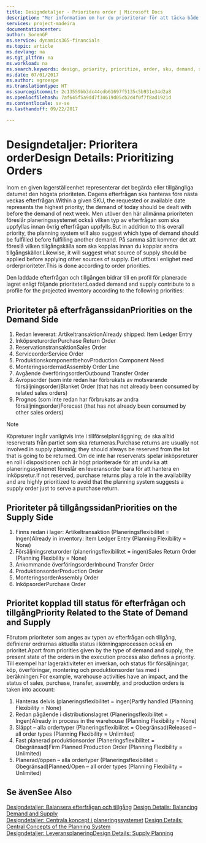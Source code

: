 ```yaml
---
title: Designdetaljer - Prioritera order | Microsoft Docs
description: "Mer information om hur du prioriterar för att täcka både krav för efterfrågan och tillgång."
services: project-madeira
documentationcenter: 
author: SorenGP
ms.service: dynamics365-financials
ms.topic: article
ms.devlang: na
ms.tgt_pltfrm: na
ms.workload: na
ms.search.keywords: design, priority, prioritize, order, sku, demand, supply
ms.date: 07/01/2017
ms.author: sgroespe
ms.translationtype: HT
ms.sourcegitcommit: 2c13559bb3dc44cdb61697f5135c5b931e34d2a8
ms.openlocfilehash: 7af645f5a9dd7f34619d05cb2d4f0f7f8ad1921d
ms.contentlocale: sv-se
ms.lasthandoff: 09/22/2017

---
```

# <a name="design-details-prioritizing-orders"></a><span data-ttu-id="78aa0-103">Designdetaljer: Prioritera order</span><span class="sxs-lookup"><span data-stu-id="78aa0-103">Design Details: Prioritizing Orders</span></span>
<span data-ttu-id="78aa0-104">Inom en given lagerställeenhet representerar det begärda eller tillgängliga datumet den högsta prioriteten. Dagens efterfrågan ska hanteras före nästa veckas efterfrågan.</span><span class="sxs-lookup"><span data-stu-id="78aa0-104">Within a given SKU, the requested or available date represents the highest priority; the demand of today should be dealt with before the demand of next week.</span></span> <span data-ttu-id="78aa0-105">Men utöver den här allmänna prioriteten föreslår planeringssystemet också vilken typ av efterfrågan som ska uppfyllas innan övrig efterfrågan uppfylls.</span><span class="sxs-lookup"><span data-stu-id="78aa0-105">But in addition to this overall priority, the planning system will also suggest which type of demand should be fulfilled before fulfilling another demand.</span></span> <span data-ttu-id="78aa0-106">På samma sätt kommer det att föreslå vilken tillgångskälla som ska kopplas innan du kopplar andra tillgångskällor.</span><span class="sxs-lookup"><span data-stu-id="78aa0-106">Likewise, it will suggest what source of supply should be applied before applying other sources of supply.</span></span> <span data-ttu-id="78aa0-107">Det utförs i enlighet med orderprioriteter.</span><span class="sxs-lookup"><span data-stu-id="78aa0-107">This is done according to order priorities.</span></span>  
  
<span data-ttu-id="78aa0-108">Den laddade efterfrågan och tillgången bidrar till en profil för planerade lagret enligt följande prioriteter:</span><span class="sxs-lookup"><span data-stu-id="78aa0-108">Loaded demand and supply contribute to a profile for the projected inventory according to the following priorities:</span></span>  
  
## <a name="priorities-on-the-demand-side"></a><span data-ttu-id="78aa0-109">Prioriteter på efterfråganssidan</span><span class="sxs-lookup"><span data-stu-id="78aa0-109">Priorities on the Demand Side</span></span>  
1. <span data-ttu-id="78aa0-110">Redan levererat: Artikeltransaktion</span><span class="sxs-lookup"><span data-stu-id="78aa0-110">Already shipped: Item Ledger Entry</span></span>  
2. <span data-ttu-id="78aa0-111">Inköpsreturorder</span><span class="sxs-lookup"><span data-stu-id="78aa0-111">Purchase Return Order</span></span>  
3. <span data-ttu-id="78aa0-112">Reservationstransaktion</span><span class="sxs-lookup"><span data-stu-id="78aa0-112">Sales Order</span></span>  
4. <span data-ttu-id="78aa0-113">Serviceorder</span><span class="sxs-lookup"><span data-stu-id="78aa0-113">Service Order</span></span>  
5. <span data-ttu-id="78aa0-114">Produktionskomponentbehov</span><span class="sxs-lookup"><span data-stu-id="78aa0-114">Production Component Need</span></span>  
6. <span data-ttu-id="78aa0-115">Monteringsorderrad</span><span class="sxs-lookup"><span data-stu-id="78aa0-115">Assembly Order Line</span></span>  
7. <span data-ttu-id="78aa0-116">Avgående överföringsorder</span><span class="sxs-lookup"><span data-stu-id="78aa0-116">Outbound Transfer Order</span></span>  
8. <span data-ttu-id="78aa0-117">Avropsorder (som inte redan har förbrukats av motsvarande försäljningsorder)</span><span class="sxs-lookup"><span data-stu-id="78aa0-117">Blanket Order (that has not already been consumed by related sales orders)</span></span>  
9. <span data-ttu-id="78aa0-118">Prognos (som inte redan har förbrukats av andra försäljningsorder)</span><span class="sxs-lookup"><span data-stu-id="78aa0-118">Forecast (that has not already been consumed by other sales orders)</span></span>  
  
> [!NOTE]  
>  <span data-ttu-id="78aa0-119">Köpreturer ingår vanligtvis inte i tillförselplanläggning; de ska alltid reserverats från partiet som ska returneras.</span><span class="sxs-lookup"><span data-stu-id="78aa0-119">Purchase returns are usually not involved in supply planning; they should always be reserved from the lot that is going to be returned.</span></span> <span data-ttu-id="78aa0-120">Om de inte har reserverats spelar inköpsreturer en roll i dispositionen och är högt prioriterade för att undvika att planeringssystemet föreslår en leveransorder bara för att hantera en inköpsretur.</span><span class="sxs-lookup"><span data-stu-id="78aa0-120">If not reserved, purchase returns play a role in the availability and are highly prioritized to avoid that the planning system suggests a supply order just to serve a purchase return.</span></span>  
  
## <a name="priorities-on-the-supply-side"></a><span data-ttu-id="78aa0-121">Prioriteter på tillgångssidan</span><span class="sxs-lookup"><span data-stu-id="78aa0-121">Priorities on the Supply Side</span></span>  
1. <span data-ttu-id="78aa0-122">Finns redan i lager: Artikeltransaktion (Planeringsflexibilitet = Ingen)</span><span class="sxs-lookup"><span data-stu-id="78aa0-122">Already in inventory: Item Ledger Entry (Planning Flexibility = None)</span></span>  
2. <span data-ttu-id="78aa0-123">Försäljningsreturorder (planeringsflexibilitet = ingen)</span><span class="sxs-lookup"><span data-stu-id="78aa0-123">Sales Return Order (Planning Flexibility = None)</span></span>  
3. <span data-ttu-id="78aa0-124">Ankommande överföringsorder</span><span class="sxs-lookup"><span data-stu-id="78aa0-124">Inbound Transfer Order</span></span>  
4. <span data-ttu-id="78aa0-125">Produktionsorder</span><span class="sxs-lookup"><span data-stu-id="78aa0-125">Production Order</span></span>  
5. <span data-ttu-id="78aa0-126">Monteringsorder</span><span class="sxs-lookup"><span data-stu-id="78aa0-126">Assembly Order</span></span>  
6. <span data-ttu-id="78aa0-127">Inköpsorder</span><span class="sxs-lookup"><span data-stu-id="78aa0-127">Purchase Order</span></span>  
  
## <a name="priority-related-to-the-state-of-demand-and-supply"></a><span data-ttu-id="78aa0-128">Prioritet kopplad till status för efterfrågan och tillgång</span><span class="sxs-lookup"><span data-stu-id="78aa0-128">Priority Related to the State of Demand and Supply</span></span>  
<span data-ttu-id="78aa0-129">Förutom prioriteter som anges av typen av efterfrågan och tillgång, definierar ordrarnas aktuella status i körningsprocessen också en prioritet.</span><span class="sxs-lookup"><span data-stu-id="78aa0-129">Apart from priorities given by the type of demand and supply, the present state of the orders in the execution process also defines a priority.</span></span> <span data-ttu-id="78aa0-130">Till exempel har lageraktiviteter en inverkan, och status för försäljningar, köp, överföringar, montering och produktionsorder tas med i beräkningen:</span><span class="sxs-lookup"><span data-stu-id="78aa0-130">For example, warehouse activities have an impact, and the status of sales, purchase, transfer, assembly, and production orders is taken into account:</span></span>  
  
1. <span data-ttu-id="78aa0-131">Hanteras delvis (planeringsflexibilitet = ingen)</span><span class="sxs-lookup"><span data-stu-id="78aa0-131">Partly handled (Planning Flexibility = None)</span></span>  
2. <span data-ttu-id="78aa0-132">Redan pågående i distributionslagret (Planeringsflexibilitet = Ingen)</span><span class="sxs-lookup"><span data-stu-id="78aa0-132">Already in process in the warehouse (Planning Flexibility = None)</span></span>  
3. <span data-ttu-id="78aa0-133">Släppt – alla ordertyper (Planeringsflexibilitet = Obegränsad)</span><span class="sxs-lookup"><span data-stu-id="78aa0-133">Released – all order types (Planning Flexibility = Unlimited)</span></span>  
4. <span data-ttu-id="78aa0-134">Fast planerad produktionsorder (Planeringsflexibilitet = Obegränsad)</span><span class="sxs-lookup"><span data-stu-id="78aa0-134">Firm Planned Production Order (Planning Flexibility = Unlimited)</span></span>  
5. <span data-ttu-id="78aa0-135">Planerad/öppen – alla ordertyper (Planeringsflexibilitet = Obegränsad)</span><span class="sxs-lookup"><span data-stu-id="78aa0-135">Planned/Open – all order types (Planning Flexibility = Unlimited)</span></span>  
  
## <a name="see-also"></a><span data-ttu-id="78aa0-136">Se även</span><span class="sxs-lookup"><span data-stu-id="78aa0-136">See Also</span></span>  
<span data-ttu-id="78aa0-137">[Designdetaljer: Balansera efterfrågan och tillgång](design-details-balancing-demand-and-supply.md) </span><span class="sxs-lookup"><span data-stu-id="78aa0-137">[Design Details: Balancing Demand and Supply](design-details-balancing-demand-and-supply.md) </span></span>  
<span data-ttu-id="78aa0-138">[Designdetaljer: Centrala koncept i planeringssystemet](design-details-central-concepts-of-the-planning-system.md) </span><span class="sxs-lookup"><span data-stu-id="78aa0-138">[Design Details: Central Concepts of the Planning System](design-details-central-concepts-of-the-planning-system.md) </span></span>  
[<span data-ttu-id="78aa0-139">Designdetaljer: Leveransplanering</span><span class="sxs-lookup"><span data-stu-id="78aa0-139">Design Details: Supply Planning</span></span>](design-details-supply-planning.md)
